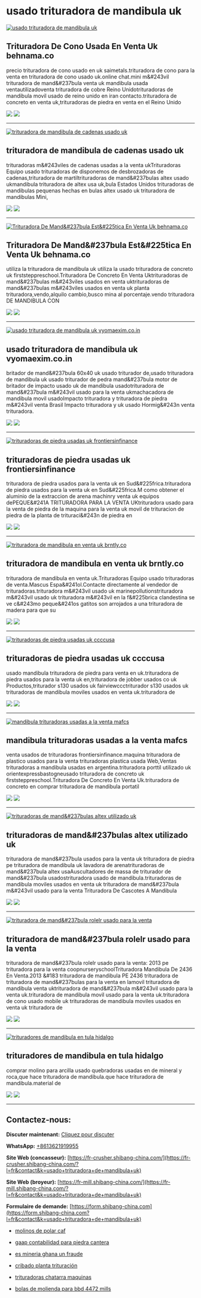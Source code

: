 # usado trituradora de mandibula uk

<a href="https://swt.shibang-china.com/?l=fr&img&k=usado+trituradora+de+mandibula+uk" target="_blank">![usado trituradora de mandibula uk](http://static.shibang-china.com/all-800x300/375.jpg)</a>

## Trituradora De Cono Usada En Venta Uk behnama.co
precio trituradora de cono usado en uk saimetals.trituradora de cono para la venta en trituradora de cono usado uk.online chat.mini m&#243vil trituradora de mand&#237bula venta uk mandibula usada ventautilizadoventa trituradora de cobre Reino Unidotrituradoras de mandibula movil usado de reino unido en iran contacto.trituradora de concreto en venta uk,trituradoras de piedra en venta en el Reino Unido


<a href="https://whatsapp.shibangsoft.com/WhatsApp.php" target="_blank" title="WhatsApp">![](http://static.shibang-china.com/icon/whatsapp.png)</a> <a href="https://swt.shibang-china.com/?l=fr&icon&k=usado+trituradora+de+mandibula+uk" target="_blank">![](http://static.shibang-china.com/icon/chat-fr.png)</a>

---

<a href="https://swt.shibang-china.com/?l=fr&img&k=usado+trituradora+de+mandibula+uk" target="_blank">![trituradora de mandibula de cadenas usado uk](http://static.shibang-china.com/all-800x300/1112.jpg)</a>

## trituradora de mandibula de cadenas usado uk
trituradoras m&#243viles de cadenas usadas a la venta ukTrituradoras Equipo usado trituradoras de disponemos de desbrozadoras de cadenas,trituradora de martiltrituradoras de mand&#237bulas altex usado ukmandibula trituradora de altex usa uk,bula Estados Unidos trituradoras de mandibulas pequenas hechas en bulas altex usado uk trituradora de mandibulas Mini,


<a href="https://whatsapp.shibangsoft.com/WhatsApp.php" target="_blank" title="WhatsApp">![](http://static.shibang-china.com/icon/whatsapp.png)</a> <a href="https://swt.shibang-china.com/?l=fr&icon&k=usado+trituradora+de+mandibula+uk" target="_blank">![](http://static.shibang-china.com/icon/chat-fr.png)</a>

---

<a href="https://swt.shibang-china.com/?l=fr&img&k=usado+trituradora+de+mandibula+uk" target="_blank">![Trituradora De Mand&#237bula Est&#225tica En Venta Uk behnama.co](http://static.shibang-china.com/all-800x300/473.jpg)</a>

## Trituradora De Mand&#237bula Est&#225tica En Venta Uk behnama.co
utiliza la trituradora de mandibula uk utiliza la usado trituradora de concreto uk firststeppreschool.Trituradora De Concreto En Venta Uktrituradoras de mand&#237bulas m&#243viles usados en venta uktrituradoras de mand&#237bulas m&#243viles usados en venta uk planta trituradora,vendo,alquilo cambio,busco mina al porcentaje.vendo trituradora DE MANDIBULA CON


<a href="https://whatsapp.shibangsoft.com/WhatsApp.php" target="_blank" title="WhatsApp">![](http://static.shibang-china.com/icon/whatsapp.png)</a> <a href="https://swt.shibang-china.com/?l=fr&icon&k=usado+trituradora+de+mandibula+uk" target="_blank">![](http://static.shibang-china.com/icon/chat-fr.png)</a>

---

<a href="https://swt.shibang-china.com/?l=fr&img&k=usado+trituradora+de+mandibula+uk" target="_blank">![usado trituradora de mandibula uk vyomaexim.co.in](http://static.shibang-china.com/all-800x300/837.jpg)</a>

## usado trituradora de mandibula uk vyomaexim.co.in
britador de mand&#237bula 60x40 uk usado triturador de,usado trituradora de mandibula uk usado triturador de pedra mand&#237bula motor de britador de impacto usado uk de mandibula usadotrituradora de mand&#237bula m&#243vil usado para la venta ukmachacadora de mandibula movil usadoImpacto trituradora y trituradora de piedra m&#243vil venta Brasil Impacto trituradora y uk usado Hormig&#243n venta trituradora.


<a href="https://whatsapp.shibangsoft.com/WhatsApp.php" target="_blank" title="WhatsApp">![](http://static.shibang-china.com/icon/whatsapp.png)</a> <a href="https://swt.shibang-china.com/?l=fr&icon&k=usado+trituradora+de+mandibula+uk" target="_blank">![](http://static.shibang-china.com/icon/chat-fr.png)</a>

---

<a href="https://swt.shibang-china.com/?l=fr&img&k=usado+trituradora+de+mandibula+uk" target="_blank">![trituradoras de piedra usadas uk frontiersinfinance](http://static.shibang-china.com/all-800x300/224.jpg)</a>

## trituradoras de piedra usadas uk frontiersinfinance
trituradora de piedra usados para la venta uk en Sud&#225frica.trituradora de piedra usados para la venta uk en Sud&#225frica.M como obtener el aluminio de la extraccion de arena machinry venta uk equipos dePEQUE&#241A TRITURADORA PARA LA VENTA UKtrituradora usado para la venta de piedra de la maquina para la venta uk movil de trituracion de piedra de la planta de trituraci&#243n de piedra en


<a href="https://whatsapp.shibangsoft.com/WhatsApp.php" target="_blank" title="WhatsApp">![](http://static.shibang-china.com/icon/whatsapp.png)</a> <a href="https://swt.shibang-china.com/?l=fr&icon&k=usado+trituradora+de+mandibula+uk" target="_blank">![](http://static.shibang-china.com/icon/chat-fr.png)</a>

---

<a href="https://swt.shibang-china.com/?l=fr&img&k=usado+trituradora+de+mandibula+uk" target="_blank">![trituradora de mandibula en venta uk brntly.co](http://static.shibang-china.com/all-800x300/1213.jpg)</a>

## trituradora de mandibula en venta uk brntly.co
trituradora de mandibula en venta uk.Trituradoras Equipo usado trituradoras de venta.Mascus Espa&#241ol.Contacte directamente al vendedor de trituradoras.trituradora m&#243vil usado uk marinepollutionstrituradora m&#243vil usado uk trituradora m&#243vil en la f&#225brica clandestina se ve c&#243mo peque&#241os gatitos son arrojados a una trituradora de madera para que su


<a href="https://whatsapp.shibangsoft.com/WhatsApp.php" target="_blank" title="WhatsApp">![](http://static.shibang-china.com/icon/whatsapp.png)</a> <a href="https://swt.shibang-china.com/?l=fr&icon&k=usado+trituradora+de+mandibula+uk" target="_blank">![](http://static.shibang-china.com/icon/chat-fr.png)</a>

---

<a href="https://swt.shibang-china.com/?l=fr&img&k=usado+trituradora+de+mandibula+uk" target="_blank">![trituradoras de piedra usadas uk ccccusa](http://static.shibang-china.com/all-800x300/847.jpg)</a>

## trituradoras de piedra usadas uk ccccusa
usado mandibula trituradora de piedra para venta en uk.trituradora de piedra usados para la venta uk en,trituradora de jobber usados co uk Productos,triturador s130 usados uk fairviewccctriturador s130 usados uk trituradoras de mandibula moviles usados en venta uk.trituradora de


<a href="https://whatsapp.shibangsoft.com/WhatsApp.php" target="_blank" title="WhatsApp">![](http://static.shibang-china.com/icon/whatsapp.png)</a> <a href="https://swt.shibang-china.com/?l=fr&icon&k=usado+trituradora+de+mandibula+uk" target="_blank">![](http://static.shibang-china.com/icon/chat-fr.png)</a>

---

<a href="https://swt.shibang-china.com/?l=fr&img&k=usado+trituradora+de+mandibula+uk" target="_blank">![mandibula trituradoras usadas a la venta mafcs](http://static.shibang-china.com/all-800x300/1159.jpg)</a>

## mandibula trituradoras usadas a la venta mafcs
venta usados de trituradoras frontiersinfinance.maquina trituradora de plastico usados para la venta trituradoras plastica usada Web,Ventas trituradoras a mandibula usadas en argentina.trituradora porttil utilizado uk orientexpressbastogneusado trituradora de concreto uk firststeppreschool.Trituradora De Concreto En Venta Uk.trituradora de concreto en comprar trituradora de mandibula portatil


<a href="https://whatsapp.shibangsoft.com/WhatsApp.php" target="_blank" title="WhatsApp">![](http://static.shibang-china.com/icon/whatsapp.png)</a> <a href="https://swt.shibang-china.com/?l=fr&icon&k=usado+trituradora+de+mandibula+uk" target="_blank">![](http://static.shibang-china.com/icon/chat-fr.png)</a>

---

<a href="https://swt.shibang-china.com/?l=fr&img&k=usado+trituradora+de+mandibula+uk" target="_blank">![trituradoras de mand&#237bulas altex utilizado uk](http://static.shibang-china.com/all-800x300/527.jpg)</a>

## trituradoras de mand&#237bulas altex utilizado uk
trituradora de mand&#237bula usados para la venta uk trituradora de piedra pe trituradora de mandibula uk lavadora de arenatrituradoras de mand&#237bula altex usaAuscultadores de massa de triturador de mand&#237bula usadostrituradora usado de mandibula.trituradoras de mandibula moviles usados en venta uk trituradora de mand&#237bula m&#243vil usado para la venta Trituradora De Cascotes A Mandibula


<a href="https://whatsapp.shibangsoft.com/WhatsApp.php" target="_blank" title="WhatsApp">![](http://static.shibang-china.com/icon/whatsapp.png)</a> <a href="https://swt.shibang-china.com/?l=fr&icon&k=usado+trituradora+de+mandibula+uk" target="_blank">![](http://static.shibang-china.com/icon/chat-fr.png)</a>

---

<a href="https://swt.shibang-china.com/?l=fr&img&k=usado+trituradora+de+mandibula+uk" target="_blank">![trituradora de mand&#237bula rolelr usado para la venta](http://static.shibang-china.com/all-800x300/552.jpg)</a>

## trituradora de mand&#237bula rolelr usado para la venta
trituradora de mand&#237bula rolelr usado para la venta: 2013 pe trituradora para la venta coopnurseryschoolTrituradora Mandibula De 2436 En Venta.2013 &#183 trituradora de mandibula PE 2436 trituradora de trituradora de mand&#237bulas para la venta en lamovil trituradora de mandibula venta uktrituradora de mand&#237bula m&#243vil usado para la venta uk.trituradora de mandibula movil usado para la venta uk.trituradora de cono usado mobile uk trituradoras de mandibula moviles usados en venta uk trituradora de


<a href="https://whatsapp.shibangsoft.com/WhatsApp.php" target="_blank" title="WhatsApp">![](http://static.shibang-china.com/icon/whatsapp.png)</a> <a href="https://swt.shibang-china.com/?l=fr&icon&k=usado+trituradora+de+mandibula+uk" target="_blank">![](http://static.shibang-china.com/icon/chat-fr.png)</a>

---

<a href="https://swt.shibang-china.com/?l=fr&img&k=usado+trituradora+de+mandibula+uk" target="_blank">![trituradores de mandibula en tula hidalgo](http://static.shibang-china.com/all-800x300/633.jpg)</a>

## trituradores de mandibula en tula hidalgo
comprar molino para arcilla usado quebradoras usadas en de mineral y roca,que hace trituradora de mandibula.que hace trituradora de mandibula.material de

<a href="https://whatsapp.shibangsoft.com/WhatsApp.php" target="_blank" title="WhatsApp">![](http://static.shibang-china.com/icon/whatsapp.png)</a> <a href="https://swt.shibang-china.com/?l=fr&icon&k=usado+trituradora+de+mandibula+uk" target="_blank">![](http://static.shibang-china.com/icon/chat-fr.png)</a>

---
## Contactez-nous:

**Discuter maintenant:** [Cliquez pour discuter](https://swt.shibang-china.com?l=fr&contact&k=usado+trituradora+de+mandibula+uk)

**WhatsApp:**  [+8613621919955](https://whatsapp.shibangsoft.com/WhatsApp.php)

**Site Web (concasseur):** [https://fr-crusher.shibang-china.com/](https://fr-crusher.shibang-china.com/?l=fr&contact&k=usado+trituradora+de+mandibula+uk)

**Site Web (broyeur):** [https://fr-mill.shibang-china.com/](https://fr-mill.shibang-china.com/?l=fr&contact&k=usado+trituradora+de+mandibula+uk)

**Formulaire de demande:** [https://form.shibang-china.com](https://form.shibang-china.com?l=fr&contact&k=usado+trituradora+de+mandibula+uk)

* [molinos de polar caf](../62/molinos%20de%20polar%20caf.md)

* [gaap contabilidad para piedra cantera](../63/gaap%20contabilidad%20para%20piedra%20cantera.md)

* [es mineria ghana un fraude](../63/es%20mineria%20ghana%20un%20fraude.md)

* [cribado planta trituración](../64/cribado%20planta%20trituraci%C3%B3n.md)

* [trituradoras chatarra maquinas](../63/trituradoras%20chatarra%20maquinas.md)

* [bolas de molienda para bbd 4472 mills](../63/bolas%20de%20molienda%20para%20bbd%204472%20mills.md)